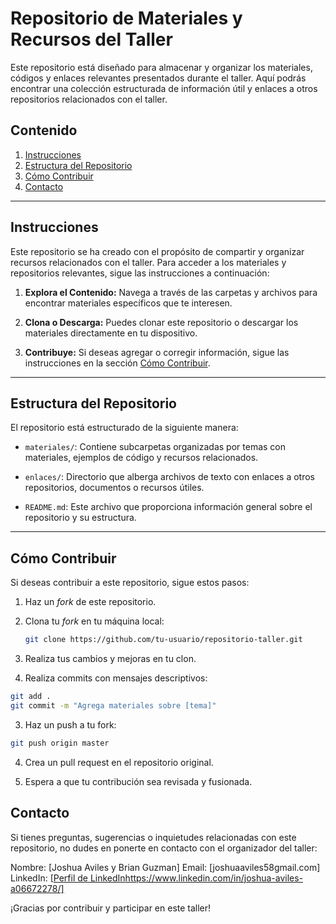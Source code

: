 # Repositorio de Materiales y Recursos del Taller

Este repositorio está diseñado para almacenar y organizar los materiales, códigos y enlaces relevantes presentados durante el taller. Aquí podrás encontrar una colección estructurada de información útil y enlaces a otros repositorios relacionados con el taller.

## Contenido

1. [Instrucciones](#instrucciones)
2. [Estructura del Repositorio](#estructura-del-repositorio)
3. [Cómo Contribuir](#cómo-contribuir)
4. [Contacto](#contacto)

---

## Instrucciones

Este repositorio se ha creado con el propósito de compartir y organizar recursos relacionados con el taller. Para acceder a los materiales y repositorios relevantes, sigue las instrucciones a continuación:

1. **Explora el Contenido:** Navega a través de las carpetas y archivos para encontrar materiales específicos que te interesen.

2. **Clona o Descarga:** Puedes clonar este repositorio o descargar los materiales directamente en tu dispositivo.

3. **Contribuye:** Si deseas agregar o corregir información, sigue las instrucciones en la sección [Cómo Contribuir](#cómo-contribuir).

---

## Estructura del Repositorio

El repositorio está estructurado de la siguiente manera:

- `materiales/`: Contiene subcarpetas organizadas por temas con materiales, ejemplos de código y recursos relacionados.

- `enlaces/`: Directorio que alberga archivos de texto con enlaces a otros repositorios, documentos o recursos útiles.

- `README.md`: Este archivo que proporciona información general sobre el repositorio y su estructura.

---

## Cómo Contribuir

Si deseas contribuir a este repositorio, sigue estos pasos:

1. Haz un *fork* de este repositorio.

2. Clona tu *fork* en tu máquina local:

   ```bash
   git clone https://github.com/tu-usuario/repositorio-taller.git
   ```
1. Realiza tus cambios y mejoras en tu clon.
2. Realiza commits con mensajes descriptivos:
   
```bash
git add .
git commit -m "Agrega materiales sobre [tema]"
```
3. Haz un push a tu fork:
   
 ```bash
git push origin master
 ```
4. Crea un pull request en el repositorio original.

5. Espera a que tu contribución sea revisada y fusionada.

## Contacto
Si tienes preguntas, sugerencias o inquietudes relacionadas con este repositorio, no dudes en ponerte en contacto con el organizador del taller:

Nombre: [Joshua Aviles y Brian Guzman]
Email: [joshuaaviles58gmail.com]
LinkedIn: [[Perfil de LinkedIn](https://www.linkedin.com/in/joshua-aviles-a06672278/)https://www.linkedin.com/in/joshua-aviles-a06672278/]

¡Gracias por contribuir y participar en este taller!
